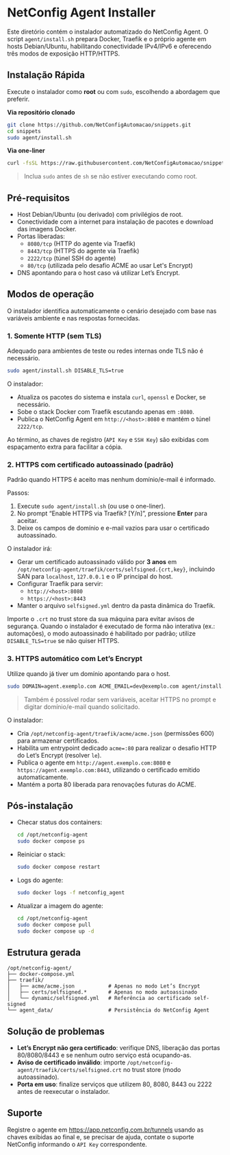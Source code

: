 # NetConfig Agent Installer

Este diretório contém o instalador automatizado do NetConfig Agent. O script `agent/install.sh` prepara Docker, Traefik e o próprio agente em hosts Debian/Ubuntu, habilitando conectividade IPv4/IPv6 e oferecendo três modos de exposição HTTP/HTTPS.

## Instalação Rápida

Execute o instalador como **root** ou com `sudo`, escolhendo a abordagem que preferir.

**Via repositório clonado**
```bash
git clone https://github.com/NetConfigAutomacao/snippets.git
cd snippets
sudo agent/install.sh
```

**Via one-liner**
```bash
curl -fsSL https://raw.githubusercontent.com/NetConfigAutomacao/snippets/refs/heads/main/agent/install.sh | sh
```
> Inclua `sudo` antes de `sh` se não estiver executando como root.

## Pré-requisitos

- Host Debian/Ubuntu (ou derivado) com privilégios de root.
- Conectividade com a internet para instalação de pacotes e download das imagens Docker.
- Portas liberadas:
  - `8080/tcp` (HTTP do agente via Traefik)
  - `8443/tcp` (HTTPS do agente via Traefik)
  - `2222/tcp` (túnel SSH do agente)
  - `80/tcp` (utilizada pelo desafio ACME ao usar Let's Encrypt)
- DNS apontando para o host caso vá utilizar Let’s Encrypt.

## Modos de operação

O instalador identifica automaticamente o cenário desejado com base nas variáveis ambiente e nas respostas fornecidas.

### 1. Somente HTTP (sem TLS)
Adequado para ambientes de teste ou redes internas onde TLS não é necessário.

```bash
sudo agent/install.sh DISABLE_TLS=true
```

O instalador:
- Atualiza os pacotes do sistema e instala `curl`, `openssl` e Docker, se necessário.
- Sobe o stack Docker com Traefik escutando apenas em `:8080`.
- Publica o NetConfig Agent em `http://<host>:8080` e mantém o túnel `2222/tcp`.

Ao término, as chaves de registro (`API Key` e `SSH Key`) são exibidas com espaçamento extra para facilitar a cópia.

### 2. HTTPS com certificado autoassinado (padrão)
Padrão quando HTTPS é aceito mas nenhum domínio/e-mail é informado.

Passos:
1. Execute `sudo agent/install.sh` (ou use o one-liner).
2. No prompt “Enable HTTPS via Traefik? [Y/n]”, pressione **Enter** para aceitar.
3. Deixe os campos de domínio e e-mail vazios para usar o certificado autoassinado.

O instalador irá:
- Gerar um certificado autoassinado válido por **3 anos** em `/opt/netconfig-agent/traefik/certs/selfsigned.{crt,key}`, incluindo SAN para `localhost`, `127.0.0.1` e o IP principal do host.
- Configurar Traefik para servir:
  - `http://<host>:8080`
  - `https://<host>:8443`
- Manter o arquivo `selfsigned.yml` dentro da pasta dinâmica do Traefik.

Importe o `.crt` no trust store da sua máquina para evitar avisos de segurança. Quando o instalador é executado de forma não interativa (ex.: automações), o modo autoassinado é habilitado por padrão; utilize `DISABLE_TLS=true` se não quiser HTTPS.

### 3. HTTPS automático com Let’s Encrypt
Utilize quando já tiver um domínio apontando para o host.

```bash
sudo DOMAIN=agent.exemplo.com ACME_EMAIL=dev@exemplo.com agent/install.sh
```
> Também é possível rodar sem variáveis, aceitar HTTPS no prompt e digitar domínio/e-mail quando solicitado.

O instalador:
- Cria `/opt/netconfig-agent/traefik/acme/acme.json` (permissões 600) para armazenar certificados.
- Habilita um entrypoint dedicado `acme=:80` para realizar o desafio HTTP do Let’s Encrypt (resolver `le`).
- Publica o agente em `http://agent.exemplo.com:8080` e `https://agent.exemplo.com:8443`, utilizando o certificado emitido automaticamente.
- Mantém a porta 80 liberada para renovações futuras do ACME.

## Pós-instalação

- Checar status dos containers:
  ```bash
  cd /opt/netconfig-agent
  sudo docker compose ps
  ```
- Reiniciar o stack:
  ```bash
  sudo docker compose restart
  ```
- Logs do agente:
  ```bash
  sudo docker logs -f netconfig_agent
  ```
- Atualizar a imagem do agente:
  ```bash
  cd /opt/netconfig-agent
  sudo docker compose pull
  sudo docker compose up -d
  ```

## Estrutura gerada

```
/opt/netconfig-agent/
├── docker-compose.yml
├── traefik/
│   ├── acme/acme.json           # Apenas no modo Let’s Encrypt
│   ├── certs/selfsigned.*       # Apenas no modo autoassinado
│   └── dynamic/selfsigned.yml   # Referência ao certificado self-signed
└── agent_data/                  # Persistência do NetConfig Agent
```

## Solução de problemas

- **Let’s Encrypt não gera certificado**: verifique DNS, liberação das portas 80/8080/8443 e se nenhum outro serviço está ocupando-as.
- **Aviso de certificado inválido**: importe `/opt/netconfig-agent/traefik/certs/selfsigned.crt` no trust store (modo autoassinado).
- **Porta em uso**: finalize serviços que utilizem 80, 8080, 8443 ou 2222 antes de reexecutar o instalador.

## Suporte

Registre o agente em https://app.netconfig.com.br/tunnels usando as chaves exibidas ao final e, se precisar de ajuda, contate o suporte NetConfig informando o `API Key` correspondente.
